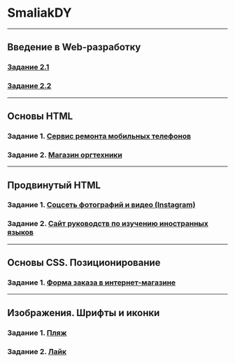 # SmaliakDY
***
## Введение в Web-разработку
### [Задание 2.1](https://codepen.io/dimitrysm/pen/pooyMdL)
### [Задание 2.2](https://codepen.io/dimitrysm/pen/eYYRMNy)
***
## Основы HTML
### Задание 1. [Сервис ремонта мобильных телефонов](https://github.com/AdukarIT/SmaliakDY/tree/master/%D0%9E%D1%81%D0%BD%D0%BE%D0%B2%D1%8B%20HTML/Task1) 
### Задание 2. [Магазин оргтехники](https://github.com/AdukarIT/SmaliakDY/tree/master/%D0%9E%D1%81%D0%BD%D0%BE%D0%B2%D1%8B%20HTML/Task2)
***
## Продвинутый HTML
### Задание 1. [Соцсеть фотографий и видео (Instagram)](https://github.com/AdukarIT/SmaliakDY/tree/master/HTML%20%D0%9F%D1%80%D0%BE%D0%B4%D0%B2%D0%B8%D0%BD%D1%8B%D1%82%D0%B9/task1)
### Задание 2. [Сайт руководств по изучению иностранных языков](https://github.com/AdukarIT/SmaliakDY/tree/master/HTML%20%D0%9F%D1%80%D0%BE%D0%B4%D0%B2%D0%B8%D0%BD%D1%8B%D1%82%D0%B9/task2)
***
## Основы CSS. Позиционирование
### Задание 1. [Форма заказа в интернет-магазине](https://github.com/AdukarIT/SmaliakDY/tree/master/%D0%9E%D1%81%D0%BD%D0%BE%D0%B2%D1%8B%20CSS.%20%D0%9F%D0%BE%D0%B7%D0%B8%D1%86%D0%B8%D0%BE%D0%BD%D0%B8%D1%80%D0%BE%D0%B2%D0%B0%D0%BD%D0%B8%D0%B5)
***
## Изображения. Шрифты и иконки
### Задание 1. [Пляж](https://github.com/AdukarIT/SmaliakDY/tree/master/%D0%98%D0%B7%D0%BE%D0%B1%D1%80%D0%B0%D0%B6%D0%B5%D0%BD%D0%B8%D1%8F.%20%D0%A8%D1%80%D0%B8%D1%84%D1%82%D1%8B%20%D0%B8%20%D0%B8%D0%BA%D0%BE%D0%BD%D0%BA%D0%B8/%D0%9F%D0%BB%D1%8F%D0%B6)
### Задание 2. [Лайк](https://github.com/AdukarIT/SmaliakDY/tree/master/%D0%98%D0%B7%D0%BE%D0%B1%D1%80%D0%B0%D0%B6%D0%B5%D0%BD%D0%B8%D1%8F.%20%D0%A8%D1%80%D0%B8%D1%84%D1%82%D1%8B%20%D0%B8%20%D0%B8%D0%BA%D0%BE%D0%BD%D0%BA%D0%B8/%D0%9B%D0%B0%D0%B9%D0%BA)
